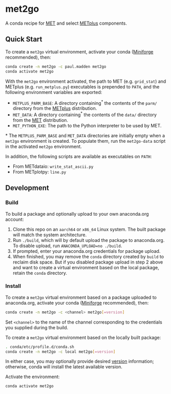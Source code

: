 # met2go

A conda recipe for [MET](https://met.readthedocs.io/en/latest/) and select [METplus](https://metplus.readthedocs.io/en/latest/) components.

## Quick Start

To create a `met2go` virtual environment, activate your conda ([Miniforge](https://github.com/conda-forge/miniforge/releases) recommended), then:

``` bash
conda create -n met2go -c paul.madden met2go
conda activate met2go
```

With the `met2go` environment activated, the path to MET (e.g. `grid_stat`) and METplus (e.g. `run_metplus.py`) executables is prepended to `PATH`, and the following environment variables are exported:

- `METPLUS_PARM_BASE`: A directory containing<sup>*</sup> the contents of the `parm/` directory from the [METplus](https://dtcenter.org/community-code/metplus) distribution.
- `MET_DATA`: A directory containing<sup>*</sup> the contents of the `data/` directory from the [MET](https://dtcenter.org/community-code/model-evaluation-tools-met) distribution.
- `MET_PYTHON_EXE`: The path to the Python interpreter to be used by MET.

\* The `METPLUS_PARM_BASE` and `MET_DATA` directories are initially empty when a `met2go` environment is created. To populate them, run the `met2go-data` script in the activated `met2go` environment.

In addition, the following scripts are available as executables on `PATH`:

- From METdataio: `write_stat_ascii.py`
- From METplotpy: `line.py`

## Development

### Build

To build a package and optionally upload to your own anaconda.org account:

1. Clone this repo on an `aarch64` or `x86_64` Linux system. The built package will match the system architecture.
2. Run `./build`, which will by default upload the package to anaconda.org. To disable upload, run `ANACONDA_UPLOAD=no ./build`.
3. If prompted, enter your anaconda.org credentials for package upload.
4. When finished, you may remove the `conda` directory created by `build` to reclaim disk space. But if you disabled package upload in step 2 above and want to create a virtual environment based on the local package, retain the `conda` directory.

### Install

To create a `met2go` virtual environment based on a package uploaded to anaconda.org, activate your conda ([Miniforge](https://github.com/conda-forge/miniforge/releases) recommended), then:

``` bash
conda create -n met2go -c <channel> met2go[=version]
```

Set `<channel>` to the name of the channel corresponding to the credentials you supplied during the build.

To create a `met2go` virtual environment based on the locally built package:

``` bash
. conda/etc/profile.d/conda.sh
conda create -n met2go -c local met2go[=version]
```

In either case, you may optionally provide desired [version](https://docs.anaconda.com/working-with-conda/packages/install-packages/#installing-specific-versions-of-conda-packages) information; otherwise, conda will install the latest available version.

Activate the environment:

``` bash
conda activate met2go
```
